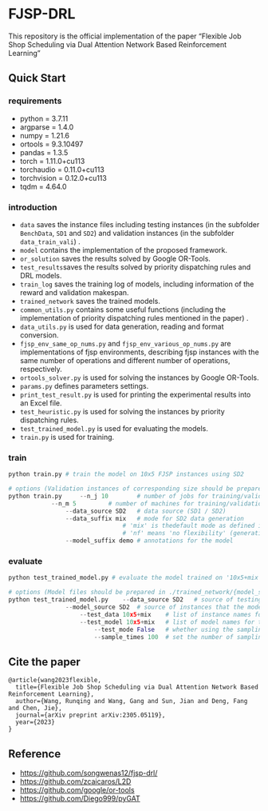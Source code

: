# FJSP-DRL

This repository is the official implementation of the paper “Flexible Job Shop Scheduling via Dual Attention Network Based Reinforcement Learning”

## Quick Start

### requirements

- python $=$ 3.7.11
- argparse $=$ 1.4.0
- numpy $=$ 1.21.6
- ortools $=$ 9.3.10497
- pandas $=$ 1.3.5
- torch $=$ 1.11.0+cu113
- torchaudio $=$ 0.11.0+cu113
- torchvision $=$ 0.12.0+cu113
- tqdm $=$ 4.64.0

### introduction

- `data` saves the instance files including testing instances (in the subfolder `BenchData`, `SD1` and `SD2`) and validation instances (in the subfolder `data_train_vali`) .
- `model` contains the implementation of the proposed framework.
- `or_solution` saves the results solved by Google OR-Tools.
- `test_results`saves the results solved by priority dispatching rules and DRL models.
- `train_log` saves the training log of models, including information of the reward and validation makespan.
- `trained_network` saves the trained models.
- `common_utils.py` contains some useful functions (including the implementation of priority dispatching rules mentioned in the paper) .
- `data_utils.py` is used for data generation, reading and format conversion.
- `fjsp_env_same_op_nums.py` and `fjsp_env_various_op_nums.py` are implementations of fjsp environments, describing fjsp instances with the same number of operations and different number of operations, respectively.
- `ortools_solver.py` is used for solving the instances by Google OR-Tools.
- `params.py` defines parameters settings.
- `print_test_result.py` is used for printing the experimental results into an Excel file.
- `test_heuristic.py` is used for solving the instances by priority dispatching rules.
- `test_trained_model.py` is used for evaluating the models.
- `train.py` is used for training.

### train

```python
python train.py # train the model on 10x5 FJSP instances using SD2

# options (Validation instances of corresponding size should be prepared in ./data/data_train_vali/{data_source})
python train.py 	--n_j 10		# number of jobs for training/validation instances
			--n_m 5			# number of machines for training/validation instances
    			--data_source SD2	# data source (SD1 / SD2)
        		--data_suffix mix	# mode for SD2 data generation
            					# 'mix' is thedefault mode as defined in the paper
                				# 'nf' means 'no flexibility' (generating JSP data) 
        		--model_suffix demo	# annotations for the model
```

### evaluate

```python
python test_trained_model.py # evaluate the model trained on '10x5+mix' of SD2 using the testing instances of the same size using the greedy strategy

# options (Model files should be prepared in ./trained_network/{model_source})
python test_trained_model.py 	--data_source SD2	# source of testing instances
				--model_source SD2	# source of instances that the model trained on 
    				--test_data 10x5+mix	# list of instance names for testing
        			--test_model 10x5+mix	# list of model names for testing
            			--test_mode False	# whether using the sampling strategy
                		--sample_times 100	# set the number of sampling times
```

## Cite the paper

```
@article{wang2023flexible,
  title={Flexible Job Shop Scheduling via Dual Attention Network Based Reinforcement Learning},
  author={Wang, Runqing and Wang, Gang and Sun, Jian and Deng, Fang and Chen, Jie},
  journal={arXiv preprint arXiv:2305.05119},
  year={2023}
}
```

## Reference

- https://github.com/songwenas12/fjsp-drl/
- https://github.com/zcaicaros/L2D
- https://github.com/google/or-tools
- https://github.com/Diego999/pyGAT
